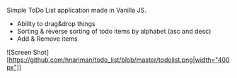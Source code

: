 Simple ToDo List application made in Vanilla JS. 
- Ability to drag&drop things
- Sorting & reverse sorting of todo items by alphabet (asc and desc)
- Add & Remove items

![Screen Shot][https://github.com/hnariman/todo_list/blob/master/todolist.png|width="400px"]]
